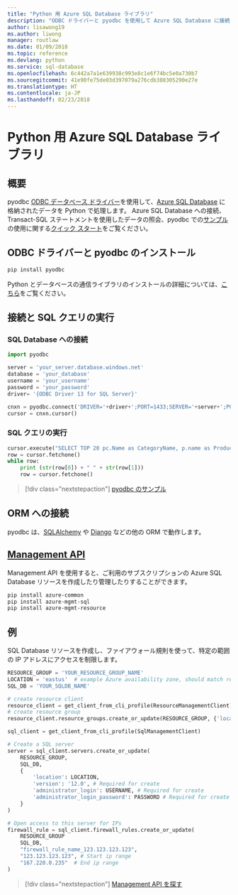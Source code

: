 ```yaml
---
title: "Python 用 Azure SQL Database ライブラリ"
description: "ODBC ドライバーと pyodbc を使用して Azure SQL Database に接続したり、Management API を使用して Azure SQL インスタンスを管理したりします。"
author: lisawong19
ms.author: liwong
manager: routlaw
ms.date: 01/09/2018
ms.topic: reference
ms.devlang: python
ms.service: sql-database
ms.openlocfilehash: 6c442a7a1e639938c993e8c1e6f74bc5e0a730b7
ms.sourcegitcommit: 41e90fe75de03d397079a276cdb388305290e27e
ms.translationtype: HT
ms.contentlocale: ja-JP
ms.lasthandoff: 02/23/2018
---
```

# <a name="azure-sql-database-libraries-for-python"></a>Python 用 Azure SQL Database ライブラリ

## <a name="overview"></a>概要

pyodbc [ODBC データベース ドライバー](https://github.com/mkleehammer/pyodbc/wiki/Drivers-and-Driver-Managers)を使用して、[Azure SQL Database](/azure/sql-database/sql-database-technical-overview) に格納されたデータを Python で処理します。 Azure SQL Database への接続、Transact-SQL ステートメントを使用したデータの照会、pyodbc での[サンプル](https://github.com/mkleehammer/pyodbc/wiki/Getting-started)の使用に関する[クイック スタート](https://docs.microsoft.com/azure/sql-database/sql-database-connect-query-python)をご覧ください。

## <a name="install-odbc-driver-and-pyodbc"></a>ODBC ドライバーと pyodbc のインストール

```bash
pip install pyodbc
```
Python とデータベースの通信ライブラリのインストールの詳細については、[こちら](https://docs.microsoft.com/azure/sql-database/sql-database-connect-query-python#install-the-python-and-database-communication-libraries)をご覧ください。

## <a name="connect-and-execute-a-sql-query"></a>接続と SQL クエリの実行

### <a name="connect-to-a-sql-database"></a>SQL Database への接続

```python
import pyodbc

server = 'your_server.database.windows.net'
database = 'your_database'
username = 'your_username'
password = 'your_password'
driver= '{ODBC Driver 13 for SQL Server}'

cnxn = pyodbc.connect('DRIVER='+driver+';PORT=1433;SERVER='+server+';PORT=1443;DATABASE='+database+';UID='+username+';PWD='+ password)
cursor = cnxn.cursor()
```

### <a name="execute-a-sql-query"></a>SQL クエリの実行

```python
cursor.execute("SELECT TOP 20 pc.Name as CategoryName, p.name as ProductName FROM [SalesLT].[ProductCategory] pc JOIN [SalesLT].[Product] p ON pc.productcategoryid = p.productcategoryid")
row = cursor.fetchone()
while row:
    print (str(row[0]) + " " + str(row[1]))
    row = cursor.fetchone()
```

> [!div class="nextstepaction"]
> [pyodbc のサンプル](https://github.com/mkleehammer/pyodbc/wiki/Getting-started)

## <a name="connecting-to-orms"></a>ORM への接続

pyodbc は、[SQLAlchemy](http://docs.sqlalchemy.org/en/latest/dialects/mssql.html?highlight=pyodbc#module-sqlalchemy.dialects.mssql.pyodbc) や [Django](https://github.com/lionheart/django-pyodbc/) などの他の ORM で動作します。 

## <a name="management-apipythonapioverviewazuresqlmanagement"></a>[Management API](/python/api/overview/azure/sql/management)

Management API を使用すると、ご利用のサブスクリプションの Azure SQL Database リソースを作成したり管理したりすることができます。 

```bash
pip install azure-common
pip install azure-mgmt-sql
pip install azure-mgmt-resource
```

## <a name="example"></a>例

SQL Database リソースを作成し、ファイアウォール規則を使って、特定の範囲の IP アドレスにアクセスを制限します。

```python
RESOURCE_GROUP = 'YOUR_RESOURCE_GROUP_NAME'
LOCATION = 'eastus'  # example Azure availability zone, should match resource group
SQL_DB = 'YOUR_SQLDB_NAME'

# create resource client
resource_client = get_client_from_cli_profile(ResourceManagementClient)
# create resource group
resource_client.resource_groups.create_or_update(RESOURCE_GROUP, {'location': LOCATION})

sql_client = get_client_from_cli_profile(SqlManagementClient)

# Create a SQL server
server = sql_client.servers.create_or_update(
    RESOURCE_GROUP,
    SQL_DB,
    {
        'location': LOCATION,
        'version': '12.0', # Required for create
        'administrator_login': USERNAME, # Required for create
        'administrator_login_password': PASSWORD # Required for create
    }
)

# Open access to this server for IPs
firewall_rule = sql_client.firewall_rules.create_or_update(
    RESOURCE_GROUP
    SQL_DB,
    "firewall_rule_name_123.123.123.123",
    "123.123.123.123", # Start ip range
    "167.220.0.235"  # End ip range
)
```
> [!div class="nextstepaction"]
> [Management API を探す](/python/api/overview/azure/sql/management)

